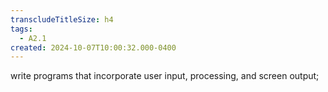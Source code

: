 ```yaml
---
transcludeTitleSize: h4
tags:
  - A2.1
created: 2024-10-07T10:00:32.000-0400
---
```

write programs that incorporate user input, processing, and screen output;